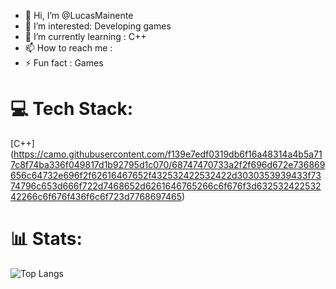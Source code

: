 - 👋 Hi, I’m @LucasMainente
- 👀 I’m interested: Developing games
- 🌱 I’m currently learning : C++
- 📫 How to reach me :
- ⚡ Fun fact : Games

# 💻 Tech Stack:
 [C++] (https://camo.githubusercontent.com/f139e7edf0319db6f16a48314a4b5a717c8f74ba336f049817d1b92795d1c070/68747470733a2f2f696d672e736869656c64732e696f2f62616467652f432532422532422d3030353939433f7374796c653d666f722d7468652d6261646765266c6f676f3d63253242253242266c6f676f436f6c6f723d7768697465)


# 📊  Stats:

![Top Langs](https://github-readme-stats.vercel.app/api/wakatime?username=Queijodedev&layout=compact)
